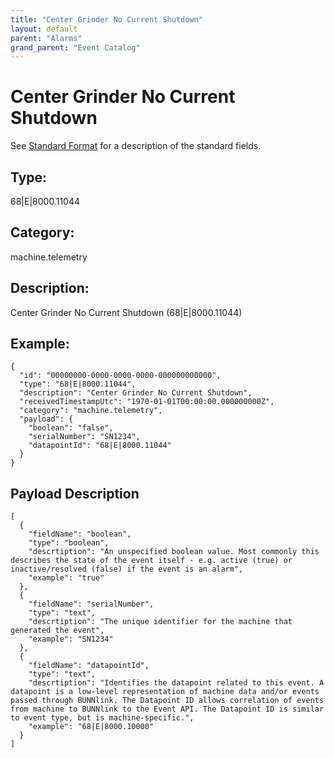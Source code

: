 ```yaml
---
title: "Center Grinder No Current Shutdown"
layout: default
parent: "Alarms"
grand_parent: "Event Catalog"
---
```


# Center Grinder No Current Shutdown

See [Standard Format](/event-subscriptions/event-format) for a description of the standard fields.

## Type:

68\|E\|8000.11044

## Category:

machine.telemetry

## Description: 

Center Grinder No Current Shutdown (68\|E\|8000.11044)

## Example:

```
{
  "id": "00000000-0000-0000-0000-000000000000",
  "type": "68|E|8000.11044",
  "description": "Center Grinder No Current Shutdown",
  "receivedTimestampUtc": "1970-01-01T00:00:00.000000000Z",
  "category": "machine.telemetry",
  "payload": {
    "boolean": "false",
    "serialNumber": "SN1234",
    "datapointId": "68|E|8000.11044"
  }
}
```

## Payload Description

```
[
  {
    "fieldName": "boolean",
    "type": "boolean",
    "descrtiption": "An unspecified boolean value. Most commonly this describes the state of the event itself - e.g. active (true) or inactive/resolved (false) if the event is an alarm",
    "example": "true"
  },
  {
    "fieldName": "serialNumber",
    "type": "text",
    "descrtiption": "The unique identifier for the machine that generated the event",
    "example": "SN1234"
  },
  {
    "fieldName": "datapointId",
    "type": "text",
    "descrtiption": "Identifies the datapoint related to this event. A datapoint is a low-level representation of machine data and/or events passed through BUNNlink. The Datapoint ID allows correlation of events from machine to BUNNlink to the Event API. The Datapoint ID is similar to event type, but is machine-specific.",
    "example": "68|E|8000.10000"
  }
]
```

